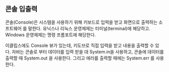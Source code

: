 ## 콘솔 입출력

콘솔(Console)은 시스템을 사용하기 위해 키보드로 입력을 받고 화면으로 출력하는 소프트웨어
를 말한다. 유닉스나 리눅스 운영체제는 터미널(terminal)에 해당하고.
Windows 운영체제는 명령 프롬포트에 해당한다.

이클립스에도 Console 뷰가 있는데, 키도브로 직접 입력을 받고 내용을 출력할 수 있다.
자바는 콘솔로 부터 데이터를 입력 받을 대 System.in을 사용하고, 콘솔에 데이터를
출력할 때 System.out 을 사용한다. 그리고 에러를 출력할 때에는
System.err 를 사용한다.